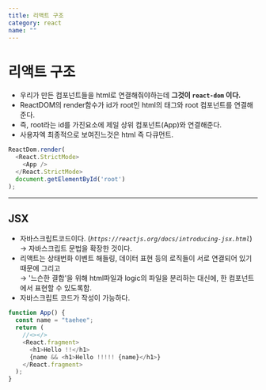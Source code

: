 ```yaml
---
title: 리액트 구조
category: react
name: ""
---
```


# 리액트 구조

- 우리가 만든 컴포넌트들을 html로 연결해줘야하는데 **그것이 `react-dom` 이다.**
- ReactDOM의 render함수가 id가 root인 html의 태그와 root 컴포넌트를 연결해준다.
- 즉, root라는 id를 가진요소에 제일 상위 컴포넌트(App)와 연결해준다.
- 사용자엑 최종적으로 보여진느것은 html 즉 다큐먼트.

```javascript
ReactDom.render(
  <React.StrictMode>
    <App />
  </React.StrictMode>
  document.getElementById('root')
);
```

---

## JSX

- 자바스크립트코드이다. (_`https://reactjs.org/docs/introducing-jsx.html`_)  
  → 자바스크립트 문법을 확장한 것이다.
- 리액트는 상태번화 이벤트 해들링, 데이터 표현 등의 로직들이 서로 연결되어 있기 때문에 그리고  
  → '느슨한 결합'을 위해 html파일과 logic의 파일을 분리하는 대신에, 한 컴포넌트에서 표현할 수 있도록함.
- 자바스크립트 코드가 작성이 가능하다.

```javascript
function App() {
  const name = "taehee";
  return (
    //<></>
    <React.fragment>
      <h1>Hello !!</h1>
      {name && <h1>Hello !!!!! {name}</h1>}
    </React.fragment>
  );
}
```
